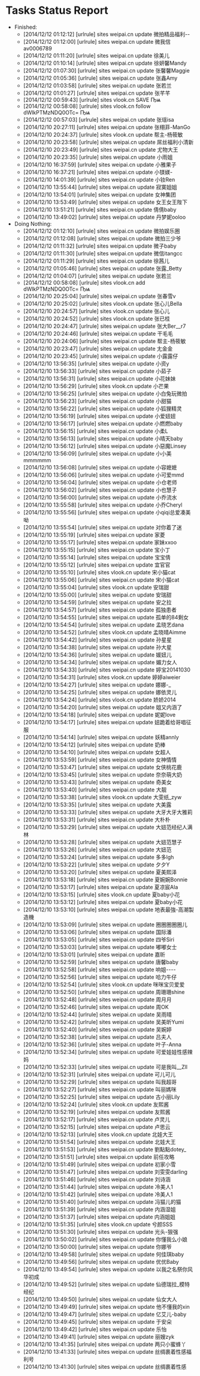 Tasks Status Report
============

* Finished:
    * [2014/12/12 01:12:12] [urlrule] sites weipai.cn update 微拍精品福利--
    * [2014/12/12 01:12:00] [urlrule] sites weipai.cn update 微我信av0006789
    * [2014/12/12 01:11:20] [urlrule] sites weipai.cn update 徐美儿
    * [2014/12/12 01:10:14] [urlrule] sites weipai.cn update 徐妍馨Mandy
    * [2014/12/12 01:07:30] [urlrule] sites weipai.cn update 张馨馨Maggie
    * [2014/12/12 01:05:36] [urlrule] sites weipai.cn update 张鑫Amy
    * [2014/12/12 01:03:58] [urlrule] sites weipai.cn update 张若兰
    * [2014/12/12 01:01:27] [urlrule] sites weipai.cn update 张芊芊
    * [2014/12/12 00:59:43] [urlrule] sites vlook.cn SAVE Ҧѩ
    * [2014/12/12 00:58:08] [urlrule] sites vlook.cn follow dWlkPTMzNDQ0OTc= Ҧѩ
    * [2014/12/12 00:57:03] [urlrule] sites weipai.cn update 张瑶isa
    * [2014/12/10 20:27:11] [urlrule] sites weipai.cn update 张栩菲-ManGo
    * [2014/12/10 20:24:37] [urlrule] sites vlook.cn update 帮主-杨筱敏
    * [2014/12/10 20:23:58] [urlrule] sites weipai.cn update 屌丝福利小清新
    * [2014/12/10 20:23:49] [urlrule] sites weipai.cn update 尤物大王
    * [2014/12/10 20:23:35] [urlrule] sites weipai.cn update 小雨姐
    * [2014/12/10 16:37:59] [urlrule] sites weipai.cn update 小雅果子
    * [2014/12/10 16:37:21] [urlrule] sites weipai.cn update 小镁媄-
    * [2014/12/10 14:01:39] [urlrule] sites weipai.cn update 小钕Ren
    * [2014/12/10 13:55:44] [urlrule] sites weipai.cn update 寂寞姐姐
    * [2014/12/10 13:54:01] [urlrule] sites weipai.cn update 女神集团
    * [2014/12/10 13:53:49] [urlrule] sites weipai.cn update 女王女王陛下
    * [2014/12/10 13:51:21] [urlrule] sites weipai.cn update 倩倩baby
    * [2014/12/10 13:49:02] [urlrule] sites weipai.cn update 丹梦妮ooloo
* Doing Nothing:
    * [2014/12/12 01:12:10] [urlrule] sites weipai.cn update 微拍娱乐圈
    * [2014/12/12 01:12:08] [urlrule] sites weipai.cn update 微拍三少爷
    * [2014/12/12 01:11:32] [urlrule] sites weipai.cn update 微子baby
    * [2014/12/12 01:11:30] [urlrule] sites weipai.cn update 微信itangcc
    * [2014/12/12 01:11:29] [urlrule] sites weipai.cn update 徐茜儿
    * [2014/12/12 01:05:46] [urlrule] sites weipai.cn update 张露_Betty
    * [2014/12/12 01:04:07] [urlrule] sites weipai.cn update 张若兰
    * [2014/12/12 00:58:08] [urlrule] sites vlook.cn add dWlkPTMzNDQ0OTc= Ҧѩ
    * [2014/12/10 20:25:04] [urlrule] sites weipai.cn update 张春雪v
    * [2014/12/10 20:25:02] [urlrule] sites vlook.cn update 张心儿Bella
    * [2014/12/10 20:24:57] [urlrule] sites vlook.cn update 张心儿
    * [2014/12/10 20:24:52] [urlrule] sites vlook.cn update 张已桂
    * [2014/12/10 20:24:47] [urlrule] sites weipai.cn update 张大Ber__r7
    * [2014/12/10 20:24:46] [urlrule] sites weipai.cn update 干毛毛
    * [2014/12/10 20:24:06] [urlrule] sites weipai.cn update 帮主-杨筱敏
    * [2014/12/10 20:23:47] [urlrule] sites weipai.cn update 尢金金
    * [2014/12/10 20:23:45] [urlrule] sites weipai.cn update 小露露仔
    * [2014/12/10 13:56:35] [urlrule] sites weipai.cn update 小资y
    * [2014/12/10 13:56:33] [urlrule] sites weipai.cn update 小茹子
    * [2014/12/10 13:56:31] [urlrule] sites weipai.cn update 小花妹妹
    * [2014/12/10 13:56:29] [urlrule] sites vlook.cn update 小芒果
    * [2014/12/10 13:56:25] [urlrule] sites weipai.cn update 小白兔玩微拍
    * [2014/12/10 13:56:23] [urlrule] sites weipai.cn update 小甜猫
    * [2014/12/10 13:56:22] [urlrule] sites weipai.cn update 小狐狸精灵
    * [2014/12/10 13:56:19] [urlrule] sites weipai.cn update 小爱妞妞
    * [2014/12/10 13:56:17] [urlrule] sites weipai.cn update 小燃燃baby
    * [2014/12/10 13:56:15] [urlrule] sites weipai.cn update 小柔L
    * [2014/12/10 13:56:13] [urlrule] sites weipai.cn update 小晴天baby
    * [2014/12/10 13:56:12] [urlrule] sites weipai.cn update 小惡魔Linsey
    * [2014/12/10 13:56:09] [urlrule] sites weipai.cn update 小小美mmmmmm
    * [2014/12/10 13:56:08] [urlrule] sites weipai.cn update 小容嬷嬷
    * [2014/12/10 13:56:06] [urlrule] sites weipai.cn update 小可爱mmd
    * [2014/12/10 13:56:04] [urlrule] sites weipai.cn update 小仓老师
    * [2014/12/10 13:56:02] [urlrule] sites weipai.cn update 小也慧子
    * [2014/12/10 13:56:00] [urlrule] sites weipai.cn update 小乔流水
    * [2014/12/10 13:55:58] [urlrule] sites weipai.cn update 小乔Cheryl
    * [2014/12/10 13:55:56] [urlrule] sites weipai.cn update 小qiqi总爱凑美呦
    * [2014/12/10 13:55:54] [urlrule] sites weipai.cn update 对你着了迷
    * [2014/12/10 13:55:19] [urlrule] sites weipai.cn update 家菱
    * [2014/12/10 13:55:17] [urlrule] sites weipai.cn update 家妹xxoo
    * [2014/12/10 13:55:15] [urlrule] sites weipai.cn update 宝小丁
    * [2014/12/10 13:55:14] [urlrule] sites weipai.cn update 宝宝倩
    * [2014/12/10 13:55:12] [urlrule] sites weipai.cn update 宜官官
    * [2014/12/10 13:55:10] [urlrule] sites vlook.cn update 宋小猫cat
    * [2014/12/10 13:55:06] [urlrule] sites weipai.cn update 宋小猫cat
    * [2014/12/10 13:55:04] [urlrule] sites vlook.cn update 安瑞甜
    * [2014/12/10 13:55:00] [urlrule] sites weipai.cn update 安瑞甜
    * [2014/12/10 13:54:59] [urlrule] sites weipai.cn update 安之拉
    * [2014/12/10 13:54:57] [urlrule] sites weipai.cn update 孤独患者
    * [2014/12/10 13:54:55] [urlrule] sites weipai.cn update 孤单的84剩女
    * [2014/12/10 13:54:54] [urlrule] sites weipai.cn update 孟晓艺dana
    * [2014/12/10 13:54:52] [urlrule] sites vlook.cn update 孟晓晴Aimme
    * [2014/12/10 13:54:42] [urlrule] sites weipai.cn update 孙星星
    * [2014/12/10 13:54:38] [urlrule] sites weipai.cn update 孙大星
    * [2014/12/10 13:54:36] [urlrule] sites weipai.cn update 媛妞儿
    * [2014/12/10 13:54:34] [urlrule] sites weipai.cn update 媚力女人
    * [2014/12/10 13:54:33] [urlrule] sites weipai.cn update 婷宝20141030
    * [2014/12/10 13:54:31] [urlrule] sites vlook.cn update 婷婷aiweier
    * [2014/12/10 13:54:27] [urlrule] sites weipai.cn update 娜娜-_
    * [2014/12/10 13:54:25] [urlrule] sites weipai.cn update 娜依灵儿
    * [2014/12/10 13:54:24] [urlrule] sites vlook.cn update 娇娇2014
    * [2014/12/10 13:54:20] [urlrule] sites weipai.cn update 姐又内涵了
    * [2014/12/10 13:54:18] [urlrule] sites weipai.cn update 妮妮love
    * [2014/12/10 13:54:17] [urlrule] sites weipai.cn update 妞跪着给哥唱征服
    * [2014/12/10 13:54:14] [urlrule] sites weipai.cn update 妖精annly
    * [2014/12/10 13:54:12] [urlrule] sites weipai.cn update 奶棒
    * [2014/12/10 13:54:10] [urlrule] sites weipai.cn update 女超人
    * [2014/12/10 13:53:59] [urlrule] sites weipai.cn update 女神情情
    * [2014/12/10 13:53:47] [urlrule] sites weipai.cn update 女侠桃花鹿
    * [2014/12/10 13:53:45] [urlrule] sites weipai.cn update 奈奈萌大奶
    * [2014/12/10 13:53:43] [urlrule] sites weipai.cn update 奇美女
    * [2014/12/10 13:53:40] [urlrule] sites weipai.cn update 大靓
    * [2014/12/10 13:53:38] [urlrule] sites vlook.cn update 大雯纸_zyw
    * [2014/12/10 13:53:35] [urlrule] sites weipai.cn update 大美露
    * [2014/12/10 13:53:33] [urlrule] sites weipai.cn update 大牙大牙大雅莉
    * [2014/12/10 13:53:31] [urlrule] sites weipai.cn update 大朴朴
    * [2014/12/10 13:53:29] [urlrule] sites weipai.cn update 大妞范经纪人满林
    * [2014/12/10 13:53:28] [urlrule] sites weipai.cn update 大妞范慧子
    * [2014/12/10 13:53:26] [urlrule] sites weipai.cn update 大妞范
    * [2014/12/10 13:53:24] [urlrule] sites weipai.cn update 多多lgh
    * [2014/12/10 13:53:22] [urlrule] sites weipai.cn update 夕夕Y
    * [2014/12/10 13:53:20] [urlrule] sites weipai.cn update 夏美熙泽
    * [2014/12/10 13:53:18] [urlrule] sites weipai.cn update 夏婉婉Bonnie
    * [2014/12/10 13:53:17] [urlrule] sites weipai.cn update 夏凉宸Ala
    * [2014/12/10 13:53:15] [urlrule] sites vlook.cn update 夏baby小花
    * [2014/12/10 13:53:12] [urlrule] sites weipai.cn update 夏baby小花
    * [2014/12/10 13:53:10] [urlrule] sites weipai.cn update 地表最強-高潮製造機
    * [2014/12/10 13:53:09] [urlrule] sites weipai.cn update 圈圈圈圈圈儿
    * [2014/12/10 13:53:06] [urlrule] sites weipai.cn update 国际潘
    * [2014/12/10 13:53:05] [urlrule] sites weipai.cn update 四爷Siri
    * [2014/12/10 13:53:03] [urlrule] sites weipai.cn update 嘟嘟女士
    * [2014/12/10 13:53:01] [urlrule] sites weipai.cn update 嘉昕
    * [2014/12/10 13:52:59] [urlrule] sites weipai.cn update 唐馨baby
    * [2014/12/10 13:52:58] [urlrule] sites weipai.cn update 响姐----
    * [2014/12/10 13:52:56] [urlrule] sites weipai.cn update 哈力牛仔
    * [2014/12/10 13:52:54] [urlrule] sites vlook.cn update 咪咪宝贝爱爱
    * [2014/12/10 13:52:50] [urlrule] sites weipai.cn update 周珊珊shine
    * [2014/12/10 13:52:48] [urlrule] sites weipai.cn update 周月月
    * [2014/12/10 13:52:46] [urlrule] sites weipai.cn update 周OK
    * [2014/12/10 13:52:44] [urlrule] sites weipai.cn update 吴雨晴
    * [2014/12/10 13:52:42] [urlrule] sites weipai.cn update 吴美昕Yumi
    * [2014/12/10 13:52:40] [urlrule] sites weipai.cn update 吴婉婷
    * [2014/12/10 13:52:38] [urlrule] sites weipai.cn update 吕夫人
    * [2014/12/10 13:52:36] [urlrule] sites weipai.cn update 叶子-Anna
    * [2014/12/10 13:52:34] [urlrule] sites weipai.cn update 可爱娃娃性感辣妈
    * [2014/12/10 13:52:33] [urlrule] sites weipai.cn update 可是我叫__Zll
    * [2014/12/10 13:52:31] [urlrule] sites weipai.cn update 可儿可儿
    * [2014/12/10 13:52:29] [urlrule] sites weipai.cn update 叫我超哥
    * [2014/12/10 13:52:27] [urlrule] sites weipai.cn update 叫丽媽咪
    * [2014/12/10 13:52:25] [urlrule] sites weipai.cn update 古小丽Lily
    * [2014/12/10 13:52:24] [urlrule] sites vlook.cn update 友熙酱
    * [2014/12/10 13:52:19] [urlrule] sites weipai.cn update 友熙酱
    * [2014/12/10 13:52:17] [urlrule] sites weipai.cn update 卢灵儿
    * [2014/12/10 13:52:15] [urlrule] sites weipai.cn update 卢思云
    * [2014/12/10 13:52:13] [urlrule] sites vlook.cn update 北娃大王
    * [2014/12/10 13:51:54] [urlrule] sites weipai.cn update 北娃大王
    * [2014/12/10 13:51:53] [urlrule] sites weipai.cn update 劉點點dotey_
    * [2014/12/10 13:51:51] [urlrule] sites weipai.cn update 前任攻略
    * [2014/12/10 13:51:49] [urlrule] sites weipai.cn update 初家小雪
    * [2014/12/10 13:51:47] [urlrule] sites weipai.cn update 刘雯雯darling
    * [2014/12/10 13:51:46] [urlrule] sites weipai.cn update 刘诗涵
    * [2014/12/10 13:51:44] [urlrule] sites weipai.cn update 冷美人1
    * [2014/12/10 13:51:42] [urlrule] sites weipai.cn update 冷美人1
    * [2014/12/10 13:51:40] [urlrule] sites weipai.cn update 冯猫儿的猫
    * [2014/12/10 13:51:39] [urlrule] sites weipai.cn update 内涵湿姐
    * [2014/12/10 13:51:37] [urlrule] sites weipai.cn update 内涵姐姐
    * [2014/12/10 13:51:35] [urlrule] sites vlook.cn update 兮颜SSS
    * [2014/12/10 13:51:30] [urlrule] sites weipai.cn update 光头-狠强
    * [2014/12/10 13:50:02] [urlrule] sites weipai.cn update 你懂我么小娘
    * [2014/12/10 13:50:00] [urlrule] sites weipai.cn update 你娜爷
    * [2014/12/10 13:49:58] [urlrule] sites weipai.cn update 何佳琪baby
    * [2014/12/10 13:49:56] [urlrule] sites weipai.cn update 优优Baby
    * [2014/12/10 13:49:54] [urlrule] sites weipai.cn update 以我之名祭你风华初成
    * [2014/12/10 13:49:52] [urlrule] sites weipai.cn update 仙德瑞拉_模特经纪
    * [2014/12/10 13:49:50] [urlrule] sites weipai.cn update 仙女大人
    * [2014/12/10 13:49:49] [urlrule] sites weipai.cn update 他不懂我的xin
    * [2014/12/10 13:49:47] [urlrule] sites weipai.cn update 亿艾儿-baby
    * [2014/12/10 13:49:45] [urlrule] sites weipai.cn update 于安朵
    * [2014/12/10 13:49:42] [urlrule] sites weipai.cn update 乐怡
    * [2014/12/10 13:49:41] [urlrule] sites weipai.cn update 丽嫂zyk
    * [2014/12/10 13:41:35] [urlrule] sites weipai.cn update 两只小蜜蜂丫
    * [2014/12/10 13:41:33] [urlrule] sites weipai.cn update 丝绸裹着性感福利号
    * [2014/12/10 13:41:30] [urlrule] sites weipai.cn update 丝绸裹着性感
